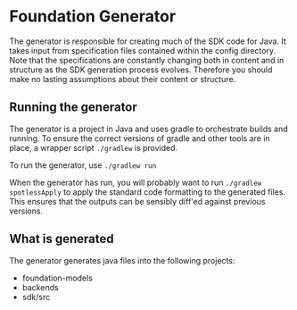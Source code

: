 # Foundation Generator
The generator is responsible for creating much of the SDK code for Java. It takes input from specification files contained within the config directory. Note that the specifications are constantly changing both in content and in structure as the SDK generation process evolves. Therefore you should make no lasting assumptions about their content or structure.

## Running the generator
The generator is a project in Java and uses gradle to orchestrate builds and running. To ensure the correct versions of gradle and other tools are in place, a wrapper script ``./gradlew`` is provided.

To run the generator, use ``./gradlew run``

When the generator has run, you will probably want to run ``./gradlew spotlessApply`` to apply the standard code formatting to the generated files. This ensures that the outputs can be sensibly diff'ed against previous versions.

## What is generated
The generator generates java files into the following projects:
* foundation-models
* backends
* sdk/src

